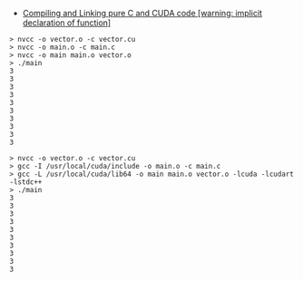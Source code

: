 - [Compiling and Linking pure C and CUDA code [warning: implicit declaration of function]](https://stackoverflow.com/questions/30247592/compiling-and-linking-pure-c-and-cuda-code-warning-implicit-declaration-of-fun)

```
> nvcc -o vector.o -c vector.cu
> nvcc -o main.o -c main.c
> nvcc -o main main.o vector.o
> ./main
3
3
3
3
3
3
3
3
3
3
```

```
> nvcc -o vector.o -c vector.cu
> gcc -I /usr/local/cuda/include -o main.o -c main.c
> gcc -L /usr/local/cuda/lib64 -o main main.o vector.o -lcuda -lcudart -lstdc++
> ./main
3
3
3
3
3
3
3
3
3
3
```